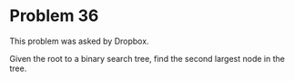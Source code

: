 # Problem 36

This problem was asked by Dropbox.

Given the root to a binary search tree, find the second largest node in the tree.